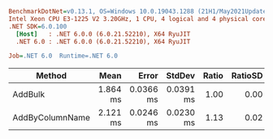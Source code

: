 ``` ini

BenchmarkDotNet=v0.13.1, OS=Windows 10.0.19043.1288 (21H1/May2021Update)
Intel Xeon CPU E3-1225 V2 3.20GHz, 1 CPU, 4 logical and 4 physical cores
.NET SDK=6.0.100
  [Host]   : .NET 6.0.0 (6.0.21.52210), X64 RyuJIT
  .NET 6.0 : .NET 6.0.0 (6.0.21.52210), X64 RyuJIT

Job=.NET 6.0  Runtime=.NET 6.0  

```
|          Method |     Mean |     Error |    StdDev | Ratio | RatioSD |
|---------------- |---------:|----------:|----------:|------:|--------:|
|         AddBulk | 1.864 ms | 0.0366 ms | 0.0391 ms |  1.00 |    0.00 |
| AddByColumnName | 2.121 ms | 0.0246 ms | 0.0230 ms |  1.13 |    0.02 |
